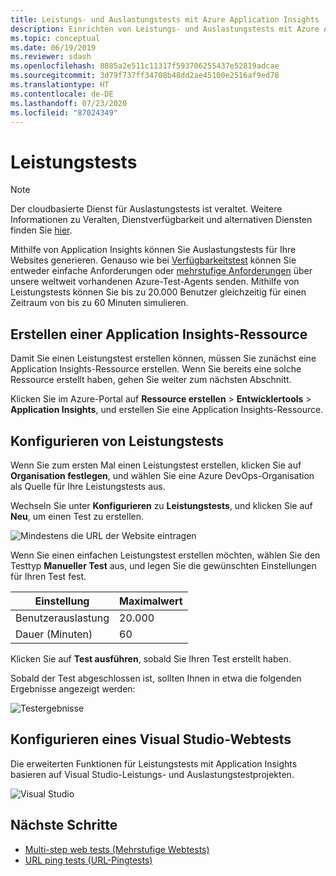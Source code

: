 ```yaml
---
title: Leistungs- und Auslastungstests mit Azure Application Insights | Microsoft-Dokumentation
description: Einrichten von Leistungs- und Auslastungstests mit Azure Application Insights
ms.topic: conceptual
ms.date: 06/19/2019
ms.reviewer: sdash
ms.openlocfilehash: 8885a2e511c11317f593706255437e52819adcae
ms.sourcegitcommit: 3d79f737ff34708b48dd2ae45100e2516af9ed78
ms.translationtype: HT
ms.contentlocale: de-DE
ms.lasthandoff: 07/23/2020
ms.locfileid: "87024349"
---
```

# <a name="performance-testing"></a>Leistungstests

> [!NOTE]
> Der cloudbasierte Dienst für Auslastungstests ist veraltet. Weitere Informationen zu Veralten, Dienstverfügbarkeit und alternativen Diensten finden Sie [hier](/azure/devops/test/load-test/overview?view=azure-devops).

Mithilfe von Application Insights können Sie Auslastungstests für Ihre Websites generieren. Genauso wie bei [Verfügbarkeitstest](monitor-web-app-availability.md) können Sie entweder einfache Anforderungen oder [mehrstufige Anforderungen](availability-multistep.md) über unsere weltweit vorhandenen Azure-Test-Agents senden. Mithilfe von Leistungstests können Sie bis zu 20.000 Benutzer gleichzeitig für einen Zeitraum von bis zu 60 Minuten simulieren.

## <a name="create-an-application-insights-resource"></a>Erstellen einer Application Insights-Ressource

Damit Sie einen Leistungstest erstellen können, müssen Sie zunächst eine Application Insights-Ressource erstellen. Wenn Sie bereits eine solche Ressource erstellt haben, gehen Sie weiter zum nächsten Abschnitt.

Klicken Sie im Azure-Portal auf **Ressource erstellen** > **Entwicklertools** > **Application Insights**, und erstellen Sie eine Application Insights-Ressource.

## <a name="configure-performance-testing"></a>Konfigurieren von Leistungstests

Wenn Sie zum ersten Mal einen Leistungstest erstellen, klicken Sie auf **Organisation festlegen**, und wählen Sie eine Azure DevOps-Organisation als Quelle für Ihre Leistungstests aus.

Wechseln Sie unter **Konfigurieren** zu **Leistungstests**, und klicken Sie auf **Neu**, um einen Test zu erstellen.

![Mindestens die URL der Website eintragen](./media/performance-testing/new-performance-test.png)

Wenn Sie einen einfachen Leistungstest erstellen möchten, wählen Sie den Testtyp **Manueller Test** aus, und legen Sie die gewünschten Einstellungen für Ihren Test fest.

|Einstellung| Maximalwert
|----------|------------|
| Benutzerauslastung | 20.000 |
| Dauer (Minuten)  | 60 |  

Klicken Sie auf **Test ausführen**, sobald Sie Ihren Test erstellt haben.

Sobald der Test abgeschlossen ist, sollten Ihnen in etwa die folgenden Ergebnisse angezeigt werden:

![Testergebnisse](./media/performance-testing/test-results.png)

## <a name="configure-visual-studio-web-test"></a>Konfigurieren eines Visual Studio-Webtests

Die erweiterten Funktionen für Leistungstests mit Application Insights basieren auf Visual Studio-Leistungs- und Auslastungstestprojekten.

![Visual Studio ](./media/performance-testing/visual-studio-test.png)

## <a name="next-steps"></a>Nächste Schritte

* [Multi-step web tests (Mehrstufige Webtests)](availability-multistep.md)
* [URL ping tests (URL-Pingtests)](monitor-web-app-availability.md)
